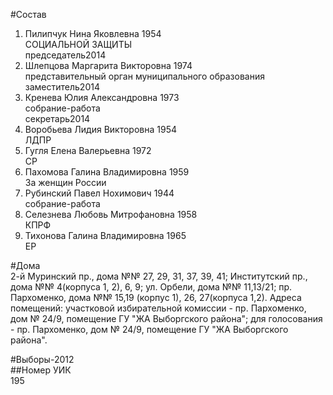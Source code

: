 #Состав  
1. Пилипчук Нина Яковлевна 1954  
    СОЦИАЛЬНОЙ ЗАЩИТЫ  
    председатель2014  
2. Шлепцова Маргарита Викторовна 1974  
    представительный орган муниципального образования  
    заместитель2014  
3. Кренева Юлия Александровна 1973  
    собрание-работа  
    секретарь2014  
4. Воробьева Лидия Викторовна 1954  
    ЛДПР  
5. Гугля Елена Валерьевна 1972  
    СР  
6. Пахомова Галина Владимировна 1959  
    За женщин России  
7. Рубинский Павел Нохимович 1944  
    собрание-работа  
8. Селезнева Любовь Митрофановна 1958  
    КПРФ  
9. Тихонова Галина Владимировна 1965  
    ЕР  

#Дома  
2-й Муринский пр., дома №№ 27, 29, 31, 37, 39, 41; Институтский пр., дома №№ 4(корпуса 1, 2), 6, 9; ул. Орбели, дома №№ 11,13/21; пр. Пархоменко, дома №№ 15,19 (корпус 1), 26, 27(корпуса 1,2). Адреса помещений: участковой избирательной комиссии - пр. Пархоменко, дом № 24/9, помещение ГУ "ЖА Выборгского района"; для голосования - пр. Пархоменко, дом № 24/9, помещение ГУ "ЖА Выборгского района".  
  
#Выборы-2012  
##Номер УИК  
195  
